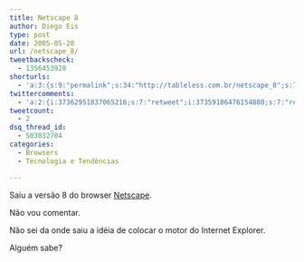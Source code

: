 ```yaml
---
title: Netscape 8
author: Diego Eis
type: post
date: 2005-05-20
url: /netscape_8/
tweetbackscheck:
  - 1356453928
shorturls:
  - 'a:3:{s:9:"permalink";s:34:"http://tableless.com.br/netscape_8";s:7:"tinyurl";s:26:"http://tinyurl.com/3w8xbcb";s:4:"isgd";s:19:"http://is.gd/c7v7W0";}'
twittercomments:
  - 'a:2:{i:37362951837065216;s:7:"retweet";i:37359186476154880;s:7:"retweet";}'
tweetcount:
  - 2
dsq_thread_id:
  - 503032704
categories:
  - Browsers
  - Tecnologia e Tendências

---
```

Saiu a versão 8 do browser [Netscape][1]. 

Não vou comentar.
  
Não sei da onde saiu a idéia de colocar o motor do Internet Explorer. 
  
Alguém sabe?

 [1]: http://browser.netscape.com/ns8/